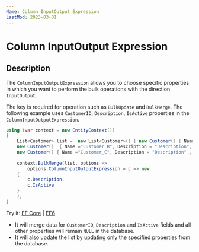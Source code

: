 ```yaml
---
Name: Column InputOutput Expression
LastMod: 2023-03-01
---
```


# Column InputOutput Expression

## Description

The `ColumnInputOutputExpression` allows you to choose specific properties in which you want to perform the bulk operations with the direction `InputOutput`.

The key is required for operation such as `BulkUpdate` and `BulkMerge`. The following example uses `CustomerID`, `Description`, `IsActive` properties in the `ColumnInputOutputExpression`. 

```csharp
using (var context = new EntityContext())
{
    List<Customer> list =  new List<Customer>() { new Customer() { Name ="Customer_A", Description = "Description" , IsActive = false }, 
    new Customer()  { Name ="Customer_B", Description = "Description", IsActive = true },
    new Customer() { Name ="Customer_C", Description = "Description" , IsActive = true }};
			
    context.BulkMerge(list, options => 
        options.ColumnInputOutputExpression = c => new 
	{
	    c.Description, 
	    c.IsActive
	}
    );	
}
```

Try it: [EF Core](https://dotnetfiddle.net/wAEaSb) | [EF6](https://dotnetfiddle.net/3js97I)

- It will merge data for `CustomerID`, `Description` and `IsActive` fields and all other properties will remain `NULL` in the database.
- It will also update the list by updating only the specified properties from the database.
